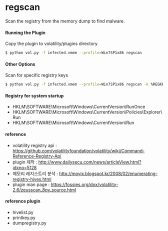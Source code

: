 # regscan
Scan the registry from the memory dump to find malware.

#### Running the Plugin

Copy the plugin to volatility/plugins directory

```sh
$ python vol.py -f infected.vmem --profile=Win7SP1x86 regscan
```

#### Other Options

Scan for specific registry keys

```sh
$ python vol.py -f infected.vmem --profile=Win7SP1x86 regscan -k %REGKEY%
```

#### Registry for system startup
- HKLM\SOFTWARE\Microsoft\Windows\CurrentVersion\RunOnce
- HKLM\SOFTWARE\Microsoft\Windows\CurrentVersion\Policies\Explorer\Run
- HKLM\SOFTWARE\Microsoft\Windows\CurrentVersion\Run

#### reference

- volatility registry api : https://github.com/volatilityfoundation/volatility/wiki/Command-Reference-Registry-Api
- plugin 제작 : http://www.dailysecu.com/news/articleView.html?idxno=5128
- 메모리 레지스트리 분석 : http://moyix.blogspot.kr/2008/02/enumerating-registry-hives.html
- plugin man page : https://fossies.org/dox/volatility-2.6/zeusscan_8py_source.html

#### reference plugin

- hivelist.py
- printkey.py
- dumpregistry.py